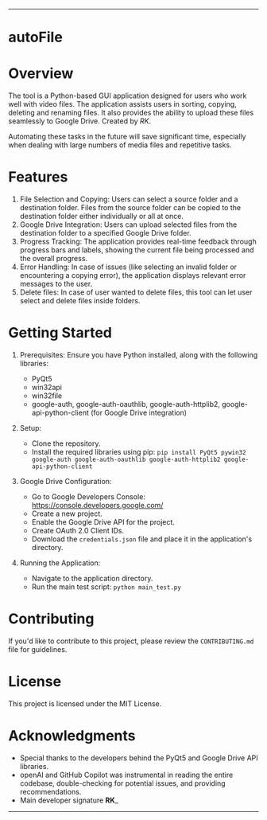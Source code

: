

---

# autoFile

# Overview

The tool is a Python-based GUI application designed for users who work well with video files. The application assists users in sorting, copying, deleting and renaming files. It also provides the ability to upload these files seamlessly to Google Drive. Created by _RK_.

Automating these tasks in the future will save significant time, especially when dealing with large numbers of media files and repetitive tasks.

# Features

   1. File Selection and Copying: Users can select a source folder and a destination folder. Files from the source folder can be copied to the destination folder either individually or all at once.
   2. Google Drive Integration: Users can upload selected files from the destination folder to a specified Google Drive folder.
   3. Progress Tracking: The application provides real-time feedback through progress bars and labels, showing the current file being processed and the overall progress.
   4. Error Handling: In case of issues (like selecting an invalid folder or encountering a copying error), the application displays relevant error messages to the user.
   5. Delete files: In case of user wanted to delete files, this tool can let user select and delete files inside folders.

# Getting Started

   1. Prerequisites: Ensure you have Python installed, along with the following libraries:
      - PyQt5
      - win32api
      - win32file
      - google-auth, google-auth-oauthlib, google-auth-httplib2, google-api-python-client (for Google Drive integration)

   2. Setup:
      - Clone the repository.
      - Install the required libraries using pip: ```pip install PyQt5 pywin32 google-auth google-auth-oauthlib google-auth-httplib2 google-api-python-client```

   3. Google Drive Configuration:
      - Go to Google Developers Console: https://console.developers.google.com/
      - Create a new project.
      - Enable the Google Drive API for the project.
      - Create OAuth 2.0 Client IDs.
      - Download the `credentials.json` file and place it in the application's directory.

   4. Running the Application:
      - Navigate to the application directory.
      - Run the main test script: ```python main_test.py```

# Contributing

If you'd like to contribute to this project, please review the `CONTRIBUTING.md` file for guidelines.

# License

This project is licensed under the MIT License.

# Acknowledgments

- Special thanks to the developers behind the PyQt5 and Google Drive API libraries.
- openAI and GitHub Copilot was instrumental in reading the entire codebase, double-checking for potential issues, and providing recommendations.
- Main developer signature ____RK_____


---
 